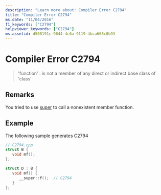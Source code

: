 ```yaml
---
description: "Learn more about: Compiler Error C2794"
title: "Compiler Error C2794"
ms.date: "11/04/2016"
f1_keywords: ["C2794"]
helpviewer_keywords: ["C2794"]
ms.assetid: d508191c-9044-4c6a-9119-4bca668c0b93
---
```

# Compiler Error C2794

> 'function' : is not a member of any direct or indirect base class of 'class'

## Remarks

You tried to use [super](../../cpp/super.md) to call a nonexistent member function.

## Example

The following sample generates C2794

```cpp
// C2794.cpp
struct B {
   void mf();
};

struct D : B {
   void mf() {
      __super::f();  // C2794
   }
};
```
